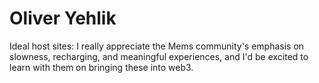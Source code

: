 # Oliver Yehlik

Ideal host sites: I really appreciate the Mems community's emphasis on slowness, recharging, and meaningful experiences, and I'd be excited to learn with them on bringing these into web3.